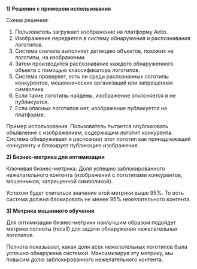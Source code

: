 **1) Решение с примером использования**

Схема решения:

1. Пользователь загружает изображение на платформу Avito.
2. Изображение передается в систему обнаружения и распознавания логотипов.
3. Система сначала выполняет детекцию объектов, похожих на логотипы, на изображении.
4. Затем производится распознавание каждого обнаруженного объекта с помощью классификатора логотипов.
5. Система проверяет, есть ли среди распознанных логотипы конкурентов, мошеннических организаций или запрещенная символика. 
6. Если такие логотипы найдены, изображение отклоняется и не публикуется.
7. Если опасных логотипов нет, изображение публикуется на платформе.

Пример использования: Пользователь пытается опубликовать объявление с изображением, содержащим логотип конкурента. Система обнаруживает и распознает этот логотип как принадлежащий конкуренту и блокирует публикацию изображения.

**2) Бизнес-метрика для оптимизации**

Ключевая бизнес-метрика: Доля успешно заблокированного нежелательного контента (изображений с логотипами конкурентов, мошенников, запрещенной символикой).

Успехом будет считаться значение этой метрики выше 95%. То есть система должна блокировать не менее 95% нежелательного контента.

**3) Метрика машинного обучения**

Для оптимизации бизнес-метрики наилучшим образом подойдет метрика полноты (recall) для задачи обнаружения нежелательных логотипов. 

Полнота показывает, какая доля всех нежелательных логотипов была успешно обнаружена системой. Максимизируя эту метрику, мы повысим долю заблокированного нежелательного контента.